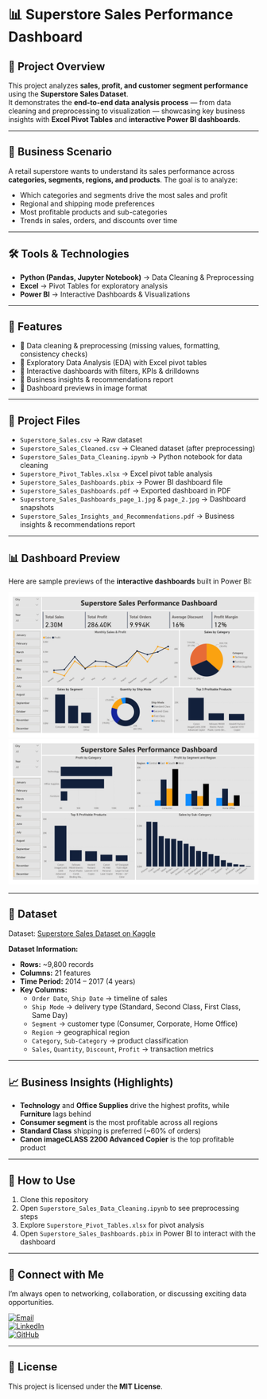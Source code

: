 # 📊 Superstore Sales Performance Dashboard  

## 📌 Project Overview  
This project analyzes **sales, profit, and customer segment performance** using the **Superstore Sales Dataset**.  
It demonstrates the **end-to-end data analysis process** — from data cleaning and preprocessing to visualization — showcasing key business insights with **Excel Pivot Tables** and **interactive Power BI dashboards**.  

---

## 🎯 Business Scenario  
A retail superstore wants to understand its sales performance across **categories, segments, regions, and products**. The goal is to analyze:  
- Which categories and segments drive the most sales and profit  
- Regional and shipping mode preferences  
- Most profitable products and sub-categories  
- Trends in sales, orders, and discounts over time  

---

## 🛠️ Tools & Technologies  
- **Python (Pandas, Jupyter Notebook)** → Data Cleaning & Preprocessing  
- **Excel** → Pivot Tables for exploratory analysis  
- **Power BI** → Interactive Dashboards & Visualizations  

---

## 🚀 Features  
- 🔹 Data cleaning & preprocessing (missing values, formatting, consistency checks)  
- 🔹 Exploratory Data Analysis (EDA) with Excel pivot tables  
- 🔹 Interactive dashboards with filters, KPIs & drilldowns  
- 🔹 Business insights & recommendations report  
- 🔹 Dashboard previews in image format  

---

## 📂 Project Files  
- `Superstore_Sales.csv` → Raw dataset  
- `Superstore_Sales_Cleaned.csv` → Cleaned dataset (after preprocessing)  
- `Superstore_Sales_Data_Cleaning.ipynb` → Python notebook for data cleaning  
- `Superstore_Pivot_Tables.xlsx` → Excel pivot table analysis  
- `Superstore_Sales_Dashboards.pbix` → Power BI dashboard file  
- `Superstore_Sales_Dashboards.pdf` → Exported dashboard in PDF  
- `Superstore_Sales_Dashboards_page_1.jpg` & `page_2.jpg` → Dashboard snapshots  
- `Superstore_Sales_Insights_and_Recommendations.pdf` → Business insights & recommendations report  

---

## 📊 Dashboard Preview  
Here are sample previews of the **interactive dashboards** built in Power BI:  

![Dashboard Page 1](dashboards/Superstore_Sales_Dashboards_page_1.jpg)  
![Dashboard Page 2](dashboards/Superstore_Sales_Dashboards_page_2.jpg)  

---

## 📌 Dataset  
Dataset: [Superstore Sales Dataset on Kaggle](https://www.kaggle.com/datasets/vivek468/superstore-dataset-final)  

**Dataset Information:**  
- **Rows:** ~9,800 records  
- **Columns:** 21 features  
- **Time Period:** 2014 – 2017 (4 years)  
- **Key Columns:**  
  - `Order Date`, `Ship Date` → timeline of sales  
  - `Ship Mode` → delivery type (Standard, Second Class, First Class, Same Day)  
  - `Segment` → customer type (Consumer, Corporate, Home Office)  
  - `Region` → geographical region  
  - `Category`, `Sub-Category` → product classification  
  - `Sales`, `Quantity`, `Discount`, `Profit` → transaction metrics  

---

## 📈 Business Insights (Highlights)  
- **Technology** and **Office Supplies** drive the highest profits, while **Furniture** lags behind  
- **Consumer segment** is the most profitable across all regions  
- **Standard Class** shipping is preferred (~60% of orders)  
- **Canon imageCLASS 2200 Advanced Copier** is the top profitable product  

---

## 🚀 How to Use  
1. Clone this repository  
2. Open `Superstore_Sales_Data_Cleaning.ipynb` to see preprocessing steps  
3. Explore `Superstore_Pivot_Tables.xlsx` for pivot analysis  
4. Open `Superstore_Sales_Dashboards.pbix` in Power BI to interact with the dashboard  

---

## 📢 Connect with Me  
I’m always open to networking, collaboration, or discussing exciting data opportunities.  

[![Email](https://img.shields.io/badge/Email-D14836?style=flat&logo=gmail&logoColor=white)](mailto:Jamil.ad611@gmail.com)  
[![LinkedIn](https://img.shields.io/badge/LinkedIn-0A66C2?style=flat&logo=linkedin&logoColor=white)](https://www.linkedin.com/in/jamil611)  
[![GitHub](https://img.shields.io/badge/GitHub-100000?style=flat&logo=github&logoColor=white)](https://github.com/Jamil611)  

---

## 📄 License  
This project is licensed under the **MIT License**.